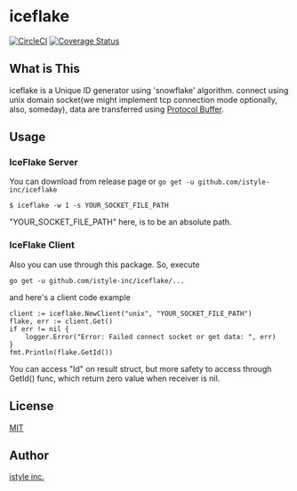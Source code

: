 # iceflake

[![CircleCI](https://circleci.com/gh/istyle-inc/iceflake/tree/master.svg?style=svg)](https://circleci.com/gh/istyle-inc/iceflake/tree/master) [![Coverage Status](https://coveralls.io/repos/github/istyle-inc/iceflake/badge.svg?branch=master&service=github)](https://coveralls.io/github/istyle-inc/iceflake?branch=master&service=github)

## What is This

iceflake is a Unique ID generator using 'snowflake' algorithm.
connect using unix domain socket(we might implement tcp connection mode optionally, also, someday),
data are transferred using [Protocol Buffer](https://developers.google.com/protocol-buffers/).

## Usage

### IceFlake Server
You can download from release page or `go get -u github.com/istyle-inc/iceflake`

```
$ iceflake -w 1 -s YOUR_SOCKET_FILE_PATH
```

"YOUR_SOCKET_FILE_PATH" here, is to be an absolute path.

### IceFlake Client
Also you can use through this package.
So, execute

```
go get -u github.com/istyle-inc/iceflake/...
```

and here's a client code example
```
client := iceflake.NewClient("unix", "YOUR_SOCKET_FILE_PATH")
flake, err := client.Get()
if err != nil {
    logger.Error("Error: Failed connect socket or get data: ", err)
}
fmt.Println(flake.GetId())
```

You can access "Id" on result struct, but more safety to access through GetId() func, which return zero value when receiver is nil.


## License

[MIT](https://github.com/istyle-inc/iceflake/blob/master/LICENSE)

## Author

[istyle inc.](http://www.istyle.co.jp/)